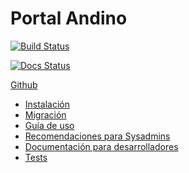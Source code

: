 # Portal Andino

[![Build Status](https://travis-ci.org/datosgobar/portal-andino.svg?branch=master)](https://travis-ci.org/datosgobar/portal-andino)

[![Docs Status](https://readthedocs.org/projects/portal-andino/badge/?version=master)](http://portal-andino.readthedocs.io/es/master/)

[Github](https://github.com/datosgobar/portal-andino)

* [Instalación](setup/install.md)
* [Migración](setup/migration.md)
* [Guía de uso](setup/usage.md)
* [Recomendaciones para Sysadmins](setup/recommendations.md)
* [Documentación para desarrolladores](development/docker.md)
* [Tests](development/tests.md)
